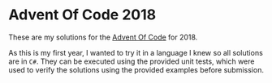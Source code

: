 # Advent Of Code 2018

These are my solutions for the [Advent Of Code](https://www.adventofcode.com) for 2018.

As this is my first year, I wanted to try it in a language I knew so all solutions are in `C#`. They can be executed using the provided unit tests, which were used to verify the solutions using the provided examples before submission.